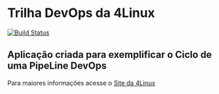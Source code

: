 # Trilha DevOps da 4Linux

<!-- Altere a Flag abaixo com sua URL do Travis -->
[![Build Status](https://travis-ci.com/Lgptx/DevOpsLab-HelloWorld.svg?branch=master)](https://travis-ci.com/Lgptx/DevOpsLab-HelloWorld)

## Aplicação criada para exemplificar o Ciclo de uma PipeLine DevOps


Para maiores informações acesse o [Site da 4Linux](https://www.4linux.com.br/cursos/devops)

